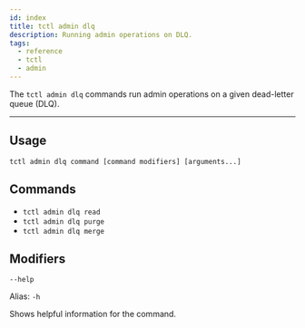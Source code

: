 ```yaml
---
id: index
title: tctl admin dlq
description: Running admin operations on DLQ.
tags:
  - reference
  - tctl
  - admin
---
```


The `tctl admin dlq` commands run admin operations on a given dead-letter queue (DLQ).

---

## Usage

`tctl admin dlq command [command modifiers] [arguments...]`

## Commands

- `tctl admin dlq read`
- `tctl admin dlq purge`
- `tctl admin dlq merge`

## Modifiers

`--help`

Alias: `-h`

Shows helpful information for the command.
